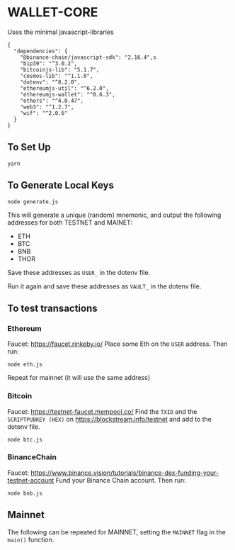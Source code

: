 # WALLET-CORE

Uses the minimal javascript-libraries

```
{
  "dependencies": {
    "@binance-chain/javascript-sdk": "2.16.4",s
    "bip39": "^3.0.2",
    "bitcoinjs-lib": "5.1.7",
    "cosmos-lib": "^1.1.0",
    "dotenv": "^8.2.0",
    "ethereumjs-util": "^6.2.0",
    "ethereumjs-wallet": "^0.6.3",
    "ethers": "^4.0.47",
    "web3": "^1.2.7",
    "wif": "^2.0.6"
  }
}
```

## To Set Up

```
yarn
```

## To Generate Local Keys

```
node generate.js
```

This will generate a unique (random) mnemonic, and output the following addresses for both TESTNET and MAINET:

* ETH
* BTC
* BNB
* THOR

Save these addresses as `USER_` in the dotenv file. 

Run it again and save these addresses as `VAULT_` in the dotenv file. 

## To test transactions

### Ethereum
Faucet: https://faucet.rinkeby.io/
Place some Eth on the `USER` address. Then run:

```
node eth.js
```

Repeat for mainnet (it will use the same address)

###  Bitcoin
Faucet: https://testnet-faucet.mempool.co/
Find the `TXID` and the `SCRIPTPUBKEY (HEX)` on https://blockstream.info/testnet and add to the dotenv file.

```
node btc.js
```

### BinanceChain
Faucet: https://www.binance.vision/tutorials/binance-dex-funding-your-testnet-account
Fund your Binance Chain account. Then run:

```
node bnb.js
```

## Mainnet

The following can be repeated for MAINNET, setting the `MAINNET` flag in the `main()` function.

